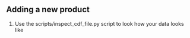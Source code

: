 ## Adding a new product

1. Use the scripts/inspect_cdf_file.py script to look how your data looks like  